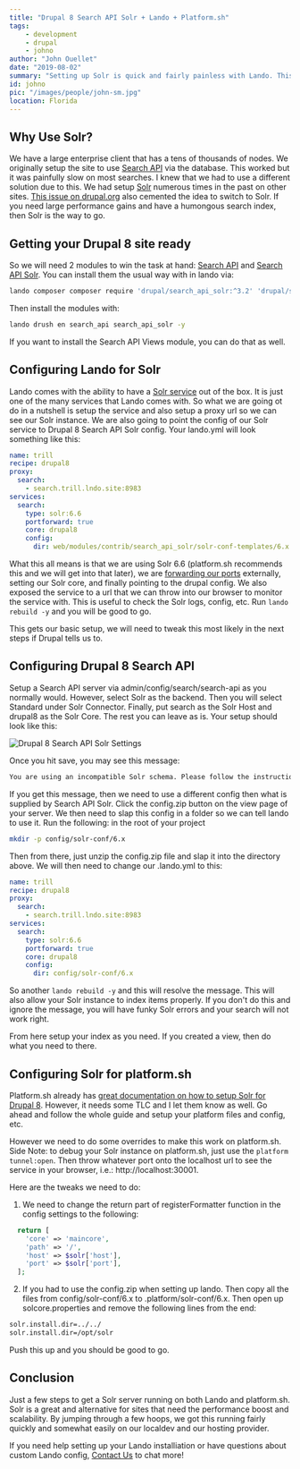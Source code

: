 ```yaml
---
title: "Drupal 8 Search API Solr + Lando + Platform.sh"
tags:
    - development
    - drupal
    - johno
author: "John Ouellet"
date: "2019-08-02"
summary: "Setting up Solr is quick and fairly painless with Lando. This guide shall bring you to the promise land."
id: johno
pic: "/images/people/john-sm.jpg"
location: Florida
---
```


Why Use Solr?
-------------

We have a large enterprise client that has a tens of thousands of nodes.  We originally setup the site to use [Search API](https://www.drupal.org/project/search_api) via the database.  This worked but it was painfully slow on most searches.  I knew that we had to use a different solution due to this.  We had setup [Solr](https://lucene.apache.org/solr/) numerous times in the past on other sites.   [This issue on drupal.org](https://www.drupal.org/project/search_api/issues/3023662#comment-12925818) also cemented the idea to switch to Solr.  If you need large performance gains and have a humongous search index, then Solr is the way to go.

Getting your Drupal 8 site ready
-------------------------------

So we will need 2 modules to win the task at hand: [Search API](https://www.drupal.org/project/search_api) and [Search API Solr](https://www.drupal.org/project/search_api_solr).  You can install them the usual way with in lando via:

```bash
lando composer composer require 'drupal/search_api_solr:^3.2' 'drupal/search_api:^1.14'
```

Then install the modules with:

```bash
lando drush en search_api search_api_solr -y
```

If you want to install the Search API Views module, you can do that as well.

Configuring Lando for Solr
-----------------------

Lando comes with the ability to have a [Solr service](https://docs.devwithlando.io/tutorials/solr.html) out of the box.  It is just one of the many services that Lando comes with.  So what we are going ot do in a nutshell is setup the service and also setup a proxy url so we can see our Solr instance.  We are also going to point the config of our Solr service to Drupal 8 Search API Solr config.  Your lando.yml will look something like this:

```yaml
name: trill
recipe: drupal8
proxy:
  search:
    - search.trill.lndo.site:8983
services:
  search:
    type: solr:6.6
    portforward: true
    core: drupal8
    config:
      dir: web/modules/contrib/search_api_solr/solr-conf-templates/6.x

```

What this all means is that we are using Solr 6.6 (platform.sh recommends this and we will get into that later), we are [forwarding our ports](https://docs.devwithlando.io/tutorials/solr.html#portforwarding) externally, setting our Solr core, and finally pointing to the drupal config.  We also exposed the service to a url that we can throw into our browser to monitor the service with.  This is useful to check the Solr logs, config, etc.  Run ```lando rebuild -y``` and you will be good to go.

This gets our basic setup, we will need to tweak this most likely in the next steps if Drupal tells us to.

Configuring Drupal 8 Search API
----------------------------

Setup a Search API server via admin/config/search/search-api as you normally would.  However, select Solr as the backend.  Then you will select Standard under Solr Connector.  Finally, put search as the Solr Host and drupal8 as the Solr Core.  The rest you can leave as is.  Your setup should look like this:

<img src="/images/articles/lando-solr/solr-settings.jpg" alt="Drupal 8 Search API Solr Settings" />

Once you hit save, you may see this message:

```bash
You are using an incompatible Solr schema. Please follow the instructions described in the INSTALL.md file for setting up Solr
```

If you get this message, then we need to use a different config then what is supplied by Search API Solr.  Click the config.zip button on the view page of your server.  We then need to slap this config in a folder so we can tell lando to use it.  Run the following: in the root of your project

```bash
mkdir -p config/solr-conf/6.x
```

Then from there, just unzip the config.zip file and slap it into the directory above.  We will then need to change our .lando.yml to this:

```yaml
name: trill
recipe: drupal8
proxy:
  search:
    - search.trill.lndo.site:8983
services:
  search:
    type: solr:6.6
    portforward: true
    core: drupal8
    config:
      dir: config/solr-conf/6.x
```

So another ```lando rebuild -y``` and this will resolve the message.  This will also allow your Solr instance to index items properly.  If you don't do this and ignore the message, you will have funky Solr errors and your search will not work right.

From here setup your index as you need.  If you created a view, then do what you need to there.

Configuring Solr for platform.sh
----------------------------

Platform.sh already has [great documentation on how to setup Solr for Drupal 8](https://docs.platform.sh/frameworks/drupal8/solr.html).  However, it needs some TLC and I let them know as well.  Go ahead and follow the whole guide and setup your platform files and config, etc.

However we need to do some overrides to make this work on platform.sh. Side Note: to debug your Solr instance on platform.sh, just use the ```platform tunnel:open```.  Then throw whatever port onto the localhost url to see the service in your browser, i.e.: http://localhost:30001.

Here are the tweaks we need to do:

1. We need to change the return part of registerFormatter function in the config settings to the following:

```php
  return [
    'core' => 'maincore',
    'path' => '/',
    'host' => $solr['host'],
    'port' => $solr['port'],
  ];
```

2. If you had to use the config.zip when setting up lando.  Then copy all the files from config/solr-conf/6.x to .platform/solr-conf/6.x.  Then open up solcore.properties and remove the following lines from the end:

```bash
solr.install.dir=../../
solr.install.dir=/opt/solr
```

Push this up and you should be good to go.


Conclusion
-----------

Just a few steps to get a Solr server running on both Lando and platform.sh.  Solr is a great and alternative for sites that need the performance boost and scalability.  By jumping through a few hoops, we got this running fairly quickly and somewhat easily on our localdev and our hosting provider.

If you need help setting up your Lando installiation or have questions about custom Lando config, [Contact Us](https://thinktandem.io/contact/) to chat more!
